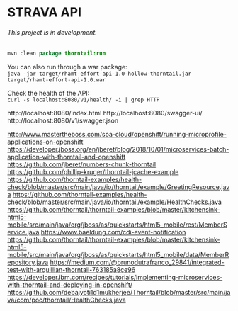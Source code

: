 # STRAVA API
###### This project is in development.

```java
mvn clean package thorntail:run
```

You can also run through a war package:<br>
`java -jar target/rhamt-effort-api-1.0-hollow-thorntail.jar target/rhamt-effort-api-1.0.war`

Check the health of the API:<br>
`curl -s localhost:8080/v1/health/ -i | grep HTTP`

http://localhost:8080/index.html
http://localhost:8080/swagger-ui/
http://localhost:8080/v1/swagger.json

http://www.mastertheboss.com/soa-cloud/openshift/running-microprofile-applications-on-openshift
https://developer.jboss.org/en/jberet/blog/2018/10/01/microservices-batch-application-with-thorntail-and-openshift
https://github.com/jberet/numbers-chunk-thorntail
https://github.com/phillip-kruger/thorntail-jcache-example
https://github.com/thorntail-examples/health-check/blob/master/src/main/java/io/thorntail/example/GreetingResource.java
https://github.com/thorntail-examples/health-check/blob/master/src/main/java/io/thorntail/example/HealthChecks.java
https://github.com/thorntail/thorntail-examples/blob/master/kitchensink-html5-mobile/src/main/java/org/jboss/as/quickstarts/html5_mobile/rest/MemberService.java
https://www.baeldung.com/cdi-event-notification
https://github.com/thorntail/thorntail-examples/blob/master/kitchensink-html5-mobile/src/main/java/org/jboss/as/quickstarts/html5_mobile/data/MemberRepository.java
https://medium.com/@brunodutrafranco_29841/integrated-test-with-arquillian-thorntail-763185a8ce96
https://developer.ibm.com/recipes/tutorials/implementing-microservices-with-thorntail-and-deploying-in-openshift/
https://github.com/debajyoti1d1mukherjee/Thorntail/blob/master/src/main/java/com/poc/thorntail/HealthChecks.java

